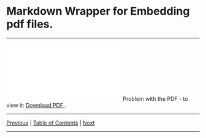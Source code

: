 # Markdown Wrapper for Embedding pdf files.

<hr>

<object data="./tasksheet_02.pdf" type="application/pdf" width="700px" height="700px">
  <embed src="./tasksheet_02.pdf">
      Problem with the PDF - to view it:
      <a href="./tasksheet_02.pdf">
          Download PDF
      </a>.
  </embed>
</object>

<hr>

[Previous](../../tasksheet_01/html/tasksheet_01.html)
| [Table of Contents](../../toc/md/tasksheet_toc.md)
| [Next](../../tasksheet_03/html/tasksheet_03.html)

<hr>
